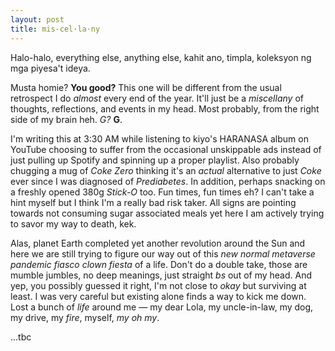 ```yaml
---
layout: post
title: mis·cel·la·ny
---
```


Halo-halo, everything else, anything else, kahit ano, timpla, koleksyon ng mga piyesa't ideya.

Musta homie? **You good?** This one will be different from the usual retrospect I do _almost_ every end of the year. It'll just be a _miscellany_ of thoughts, reflections, and events in my head. Most probably, from the right side of my brain heh. _G?_ **G**.

I'm writing this at 3:30 AM while listening to kiyo's HARANASA album on YouTube choosing to suffer from the occasional unskippable ads instead of just pulling up Spotify and spinning up a proper playlist. Also probably chugging a mug of _Coke Zero_ thinking it's an _actual_ alternative to just _Coke_ ever since I was diagnosed of _Prediabetes_. In addition, perhaps snacking on a freshly opened 380g _Stick-O_ too. Fun times, fun times eh? I can't take a hint myself but I think I'm a really bad risk taker. All signs are pointing towards not consuming sugar associated meals yet here I am actively trying to savor my way to death, kek.

Alas, planet Earth completed yet another revolution around the Sun and here we are still trying to figure our way out of this _new normal metaverse pandemic fiasco clown fiesta_ of a life. Don't do a double take, those are mumble jumbles, no deep meanings, just straight _bs_ out of my head. And yep, you possibly guessed it right, I'm not close to _okay_ but surviving at least. I was very careful but existing alone finds a way to kick me down. Lost a bunch of _life_ around me — my dear Lola, my uncle-in-law, my dog, my drive, my _fire_, myself, _my oh my_.

...tbc
